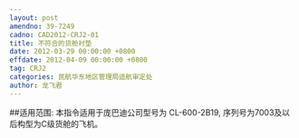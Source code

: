 ```yaml
---
layout: post
amendno: 39-7249
cadno: CAD2012-CRJ2-01
title: 不符合的货舱衬垫
date: 2012-03-29 00:00:00 +0800
effdate: 2012-04-09 00:00:00 +0800
tag: CRJ2
categories: 民航华东地区管理局适航审定处
author: 龙飞君
---
```


##适用范围:
本指令适用于庞巴迪公司型号为 CL-600-2B19, 序列号为7003及以后构型为C级货舱的飞机。

